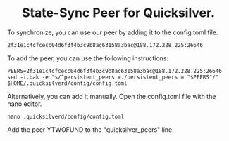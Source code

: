<h1 align="center"> State-Sync Peer for Quicksilver. </h1>
To synchronize, you can use our peer by adding it to the config.toml file.

```
2f31e1c4cfcecc04d6f3f4b3c9b8ac63158a3bac@188.172.228.225:26646
```
To add the peer, you can use the following instructions:
```
PEERS=2f31e1c4cfcecc04d6f3f4b3c9b8ac63158a3bac@188.172.228.225:26646
sed -i.bak -e "s/^persistent_peers =./persistent_peers = "$PEERS"/" $HOME/.quicksilverd/config/config.toml
```

Alternatively, you can add it manually.
Open the config.toml file with the nano editor.
```
nano .quicksilverd/config/config.toml
```
Add the peer YTWOFUND to the "quicksilver_peers" line.
